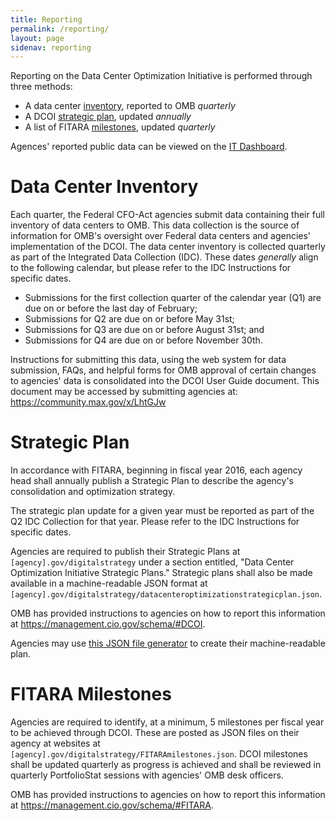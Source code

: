 ```yaml
---
title: Reporting
permalink: /reporting/
layout: page
sidenav: reporting
---
```


Reporting on the Data Center Optimization Initiative is performed through three methods:

* A data center [inventory](#data-center-inventory), reported to OMB *quarterly*
* A DCOI [strategic plan](#strategic-plan), updated *annually*
* A list of FITARA [milestones](#fitara-milestones), updated *quarterly*

Agences' reported public data can be viewed on the [IT Dashboard](https://itdashboard.gov).

# Data Center Inventory

Each quarter, the Federal CFO-Act agencies submit data containing their full inventory of data centers to OMB. This data collection is the source of information for OMB's oversight over Federal data centers and agencies' implementation of the DCOI. The data center inventory is collected quarterly as part of the Integrated Data Collection (IDC). These dates _generally_ align to the following calendar, but please refer to the IDC Instructions for specific dates.

* Submissions for the first collection quarter of the calendar year (Q1) are due on or before the last day of February;
* Submissions for Q2 are due on or before May 31st;
* Submissions for Q3 are due on or before August 31st; and
* Submissions for Q4 are due on or before November 30th.

Instructions for submitting this data, using the web system for data submission, FAQs, and helpful forms for OMB approval of certain changes to agencies' data is consolidated into the DCOI User Guide document. This document may be accessed by submitting agencies at: <https://community.max.gov/x/LhtGJw>


# Strategic Plan

In accordance with FITARA, beginning in fiscal year 2016, each agency
head shall annually publish a Strategic Plan to describe the agency's
consolidation and optimization strategy.

The strategic plan update for a given year must be reported as part of the Q2 IDC Collection for that year. Please refer to the IDC Instructions for specific dates.

Agencies are required to publish their Strategic Plans at
<code>[agency].gov/digitalstrategy</code> under a section entitled, "Data Center
Optimization Initiative Strategic Plans." Strategic plans shall also be made
available in a machine-readable JSON format at
<code>[agency].gov/digitalstrategy/datacenteroptimizationstrategicplan.json</code>.

OMB has provided instructions to agencies on how to report this information at
<https://management.cio.gov/schema/#DCOI>.

Agencies may use [this JSON file generator](/reporting/strategic-plan-generator) to create their machine-readable plan.

# FITARA Milestones

Agencies are required to identify, at a minimum, 5 milestones per fiscal
year to be achieved through DCOI. These are posted as JSON files on their
agency at websites at
<code>[agency].gov/digitalstrategy/FITARAmilestones.json</code>. DCOI milestones shall be updated quarterly as progress is achieved and shall be reviewed in quarterly
PortfolioStat sessions with agencies' OMB desk officers.

OMB has provided instructions to agencies on how to report this information at <https://management.cio.gov/schema/#FITARA>.
